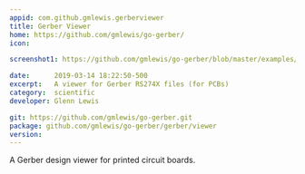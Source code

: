 ```yaml
---
appid: com.github.gmlewis.gerberviewer
title: Gerber Viewer
home: https://github.com/gmlewis/go-gerber/
icon: 

screenshot1: https://github.com/gmlewis/go-gerber/blob/master/examples/hex-bifilar-coil/hex-bifilar-coil-layers.gif?raw=true

date:      2019-03-14 18:22:50-500
excerpt:   A viewer for Gerber RS274X files (for PCBs)
category:  scientific
developer: Glenn Lewis

git: https://github.com/gmlewis/go-gerber.git
package: github.com/gmlewis/go-gerber/gerber/viewer
version: 
---
```


A Gerber design viewer for printed circuit boards.
 
